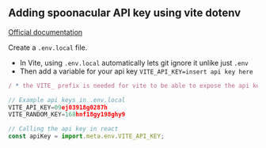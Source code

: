 ## Adding spoonacular API key using vite dotenv
[Official documentation](https://vitejs.dev/guide/env-and-mode)

Create a `.env.local` file.
   - In Vite, using `.env.local` automatically lets git ignore it unlike just `.env`
   - Then add a variable for your api key `VITE_API_KEY=insert api key here`

```jsx
/ * the VITE_ prefix is needed for vite to be able to expose the api key in client */

// Example api keys in .env.local
VITE_API_KEY=09ej03918g0287h
VITE_RANDOM_KEY=168hnf18gy198ghy9

// Calling the api key in react
const apiKey = import.meta.env.VITE_API_KEY;
```
